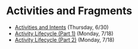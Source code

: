 # Activities and Fragments

- [Activities and Intents](https://github.com/ga-adi-nyc/Course-Materials/tree/master/lessons/activities-and-fragments/activities-and-intents-lesson) (Thursday, 6/30)
- [Activity Lifecycle (Part 1)](https://github.com/ga-adi-nyc/Course-Materials/tree/master/lessons/activities-and-fragments/activity-life-cycle-1-lesson) (Monday, 7/18)
- [Activity Lifecycle (Part 2)](https://github.com/ga-adi-nyc/Course-Materials/tree/master/lessons/activities-and-fragments/activity-life-cycle-2-lesson) (Monday, 7/18)
